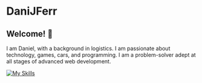 # DaniJFerr

## Welcome! 👋
I am Daniel, with a background in logistics. I am passionate about technology, games, cars, and programming. I am a problem-solver adept at all stages of advanced web development.

[![My Skills](https://skillicons.dev/icons?i=html,css,js,react,nextjs,nodejs,npm,sass,tailwind,materialui,babel,vite,webpack,wordpress,figma)](https://skillicons.dev)
